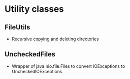 # Utility classes

## FileUtils
- Recursive copying and deleting directories
 
 
## UncheckedFiles
- Wrapper of java.nio.file.Files to convert IOExceptions to UncheckedIOExceptions 